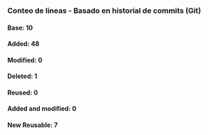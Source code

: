 ### Conteo de lineas - Basado en historial de commits (Git)

#### Base: 10
#### Added: 48
#### Modified: 0
#### Deleted: 1
#### Reused: 0
#### Added and modified: 0
#### New Reusable: 7